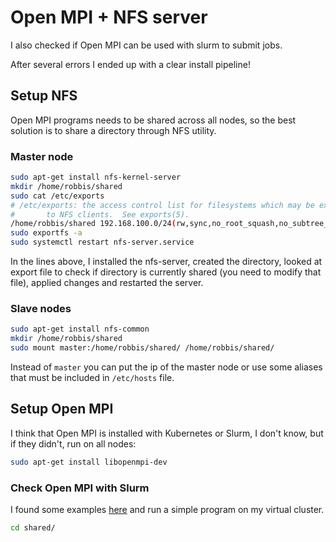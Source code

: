 # Open MPI + NFS server

I also checked if Open MPI can be used with slurm to submit jobs.

After several errors I ended up with a clear install pipeline!

## Setup NFS

Open MPI programs needs to be shared across all nodes, so the best solution is to share a directory through NFS utility.

### Master node
```bash
sudo apt-get install nfs-kernel-server
mkdir /home/robbis/shared
sudo cat /etc/exports
# /etc/exports: the access control list for filesystems which may be exported
#		to NFS clients.  See exports(5).
/home/robbis/shared 192.168.100.0/24(rw,sync,no_root_squash,no_subtree_check)
sudo exportfs -a
sudo systemctl restart nfs-server.service
```

In the lines above, I installed the nfs-server, created the directory, looked at export file to check if directory is currently shared (you need to modify that file), applied changes and restarted the server.

### Slave nodes
```bash
sudo apt-get install nfs-common
mkdir /home/robbis/shared
sudo mount master:/home/robbis/shared/ /home/robbis/shared/
```
Instead of ```master``` you can put the ip of the master node or use some aliases that must be included in ```/etc/hosts``` file.

## Setup Open MPI

I think that Open MPI is installed with Kubernetes or Slurm, I don't know, but if they didn't, run on all nodes:
```bash
sudo apt-get install libopenmpi-dev
```

### Check Open MPI with Slurm
I found some examples [here](https://computing.llnl.gov/tutorials/mpi/exercise.html) and run a simple program on my virtual cluster.
```bash
cd shared/
```
